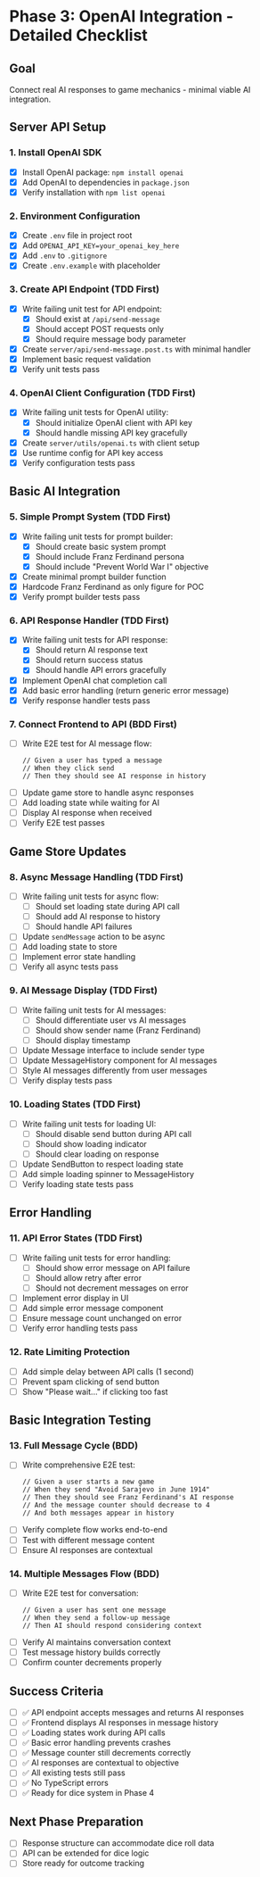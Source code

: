 # Phase 3: OpenAI Integration - Detailed Checklist

## Goal
Connect real AI responses to game mechanics - minimal viable AI integration.

## Server API Setup

### 1. Install OpenAI SDK
- [x] Install OpenAI package: `npm install openai`
- [x] Add OpenAI to dependencies in `package.json`
- [x] Verify installation with `npm list openai`

### 2. Environment Configuration
- [x] Create `.env` file in project root
- [x] Add `OPENAI_API_KEY=your_openai_key_here`
- [x] Add `.env` to `.gitignore`
- [x] Create `.env.example` with placeholder

### 3. Create API Endpoint (TDD First)
- [x] Write failing unit test for API endpoint:
  - [x] Should exist at `/api/send-message`
  - [x] Should accept POST requests only
  - [x] Should require message body parameter
- [x] Create `server/api/send-message.post.ts` with minimal handler
- [x] Implement basic request validation
- [x] Verify unit tests pass

### 4. OpenAI Client Configuration (TDD First)
- [x] Write failing unit tests for OpenAI utility:
  - [x] Should initialize OpenAI client with API key
  - [x] Should handle missing API key gracefully
- [x] Create `server/utils/openai.ts` with client setup
- [x] Use runtime config for API key access
- [x] Verify configuration tests pass

## Basic AI Integration

### 5. Simple Prompt System (TDD First)
- [x] Write failing unit tests for prompt builder:
  - [x] Should create basic system prompt
  - [x] Should include Franz Ferdinand persona
  - [x] Should include "Prevent World War I" objective
- [x] Create minimal prompt builder function
- [x] Hardcode Franz Ferdinand as only figure for POC
- [x] Verify prompt builder tests pass

### 6. API Response Handler (TDD First)
- [x] Write failing unit tests for API response:
  - [x] Should return AI response text
  - [x] Should return success status
  - [x] Should handle API errors gracefully
- [x] Implement OpenAI chat completion call
- [x] Add basic error handling (return generic error message)
- [x] Verify response handler tests pass

### 7. Connect Frontend to API (BDD First)
- [ ] Write E2E test for AI message flow:
  ```
  // Given a user has typed a message
  // When they click send
  // Then they should see AI response in history
  ```
- [ ] Update game store to handle async responses
- [ ] Add loading state while waiting for AI
- [ ] Display AI response when received
- [ ] Verify E2E test passes

## Game Store Updates

### 8. Async Message Handling (TDD First)
- [ ] Write failing unit tests for async flow:
  - [ ] Should set loading state during API call
  - [ ] Should add AI response to history
  - [ ] Should handle API failures
- [ ] Update `sendMessage` action to be async
- [ ] Add loading state to store
- [ ] Implement error state handling
- [ ] Verify all async tests pass

### 9. AI Message Display (TDD First)
- [ ] Write failing unit tests for AI messages:
  - [ ] Should differentiate user vs AI messages
  - [ ] Should show sender name (Franz Ferdinand)
  - [ ] Should display timestamp
- [ ] Update Message interface to include sender type
- [ ] Update MessageHistory component for AI messages
- [ ] Style AI messages differently from user messages
- [ ] Verify display tests pass

### 10. Loading States (TDD First)
- [ ] Write failing unit tests for loading UI:
  - [ ] Should disable send button during API call
  - [ ] Should show loading indicator
  - [ ] Should clear loading on response
- [ ] Update SendButton to respect loading state
- [ ] Add simple loading spinner to MessageHistory
- [ ] Verify loading state tests pass

## Error Handling

### 11. API Error States (TDD First)
- [ ] Write failing unit tests for error handling:
  - [ ] Should show error message on API failure
  - [ ] Should allow retry after error
  - [ ] Should not decrement messages on error
- [ ] Implement error display in UI
- [ ] Add simple error message component
- [ ] Ensure message count unchanged on error
- [ ] Verify error handling tests pass

### 12. Rate Limiting Protection
- [ ] Add simple delay between API calls (1 second)
- [ ] Prevent spam clicking of send button
- [ ] Show "Please wait..." if clicking too fast

## Basic Integration Testing

### 13. Full Message Cycle (BDD)
- [ ] Write comprehensive E2E test:
  ```
  // Given a user starts a new game
  // When they send "Avoid Sarajevo in June 1914"
  // Then they should see Franz Ferdinand's AI response
  // And the message counter should decrease to 4
  // And both messages appear in history
  ```
- [ ] Verify complete flow works end-to-end
- [ ] Test with different message content
- [ ] Ensure AI responses are contextual

### 14. Multiple Messages Flow (BDD)
- [ ] Write E2E test for conversation:
  ```
  // Given a user has sent one message
  // When they send a follow-up message
  // Then AI should respond considering context
  ```
- [ ] Verify AI maintains conversation context
- [ ] Test message history builds correctly
- [ ] Confirm counter decrements properly

## Success Criteria
- [ ] ✅ API endpoint accepts messages and returns AI responses
- [ ] ✅ Frontend displays AI responses in message history
- [ ] ✅ Loading states work during API calls
- [ ] ✅ Basic error handling prevents crashes
- [ ] ✅ Message counter still decrements correctly
- [ ] ✅ AI responses are contextual to objective
- [ ] ✅ All existing tests still pass
- [ ] ✅ No TypeScript errors
- [ ] ✅ Ready for dice system in Phase 4

## Next Phase Preparation
- [ ] Response structure can accommodate dice roll data
- [ ] API can be extended for dice logic
- [ ] Store ready for outcome tracking
